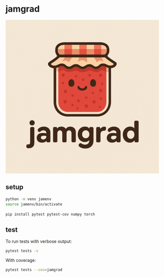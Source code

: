 # jamgrad

![logo](./assets/jamgrad.png)

## setup
```bash
python -m venv jamenv
source jamenv/bin/activate

pip install pytest pytest-cov numpy torch
```

## test

To run tests with verbose output:
```bash
pytest tests -v
```

With coverage:
```bash
pytest tests --cov=jamgrad
```
